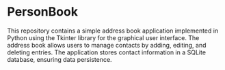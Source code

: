 # PersonBook
This repository contains a simple address book application implemented in Python using the Tkinter library for the graphical user interface. The address book allows users to manage contacts by adding, editing, and deleting entries. The application stores contact information in a SQLite database, ensuring data persistence.

